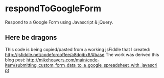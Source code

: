 # respondToGoogleForm
Respond to a Google Form using Javascript &amp; jQuery.

## Here be dragons
This code is being copied/pasted from a working jsFiddle that I created: http://jsfiddle.net/codeforcoffee/a8dqjbx8/#base 
The work was derived this blog post: http://mikeheavers.com/main/code-item/submitting_custom_form_data_to_a_google_spreadsheet_with_javascript

